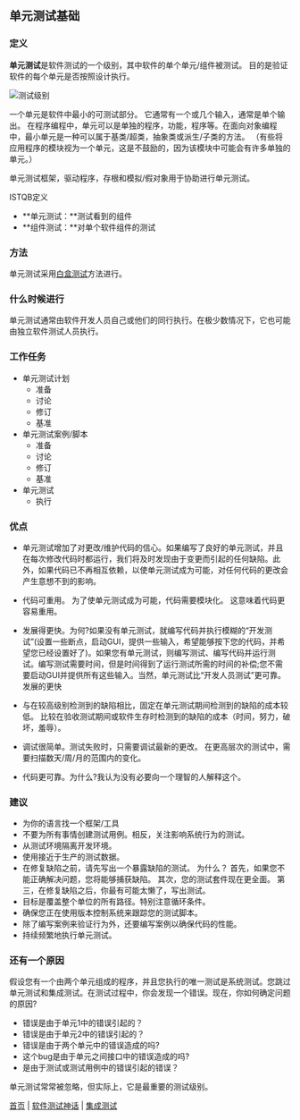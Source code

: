 ## 单元测试基础

### 定义

**单元测试**是软件测试的一个级别，其中软件的单个单元/组件被测试。 目的是验证软件的每个单元是否按照设计执行。

![测试级别](http://softwaretestingfundamentals.com/wp-content/uploads/2010/12/unittesting.jpg)

一个单元是软件中最小的可测试部分。 它通常有一个或几个输入，通常是单个输出。 在程序编程中，单元可以是单独的程序，功能，程序等。在面向对象编程中，最小单元是一种可以属于基类/超类，抽象类或派生/子类的方法。 （有些将应用程序的模块视为一个单元，这是不鼓励的，因为该模块中可能会有许多单独的单元。）

单元测试框架，驱动程序，存根和模拟/假对象用于协助进行单元测试。

ISTQB定义

* **单元测试：**测试看到的组件
* **组件测试：**对单个软件组件的测试

### 方法

单元测试采用[白盒测试](http://www.baidu.com)方法进行。

### 什么时候进行

单元测试通常由软件开发人员自己或他们的同行执行。在极少数情况下，它也可能由独立软件测试人员执行。

### 工作任务

* 单元测试计划
	- 准备
	- 讨论
	- 修订
	- 基准
* 单元测试案例/脚本
	- 准备
	- 讨论
	- 修订
	- 基准
* 单元测试
	- 执行
	
### 优点

* 单元测试增加了对更改/维护代码的信心。如果编写了良好的单元测试，并且在每次修改代码时都运行，我们将及时发现由于变更而引起的任何缺陷。此外，如果代码已不再相互依赖，以使单元测试成为可能，对任何代码的更改会产生意想不到的影响。

* 代码可重用。 为了使单元测试成为可能，代码需要模块化。 这意味着代码更容易重用。

* 发展得更快。为何?如果没有单元测试，就编写代码并执行模糊的“开发测试”(设置一些断点，启动GUI，提供一些输入，希望能够按下您的代码，并希望您已经设置好了)。如果您有单元测试，则编写测试、编写代码并运行测试。编写测试需要时间，但是时间得到了运行测试所需的时间的补偿;您不需要启动GUI并提供所有这些输入。当然，单元测试比“开发人员测试”更可靠。发展的更快

* 与在较高级别检测到的缺陷相比，固定在单元测试期间检测到的缺陷的成本较低。 比较在验收测试期间或软件生存时检测到的缺陷的成本（时间，努力，破坏，羞辱）。

* 调试很简单。测试失败时，只需要调试最新的更改。 在更高层次的测试中，需要扫描数天/周/月的范围内的变化。

* 代码更可靠。为什么?我认为没有必要向一个理智的人解释这个。

### 建议

* 为你的语言找一个框架/工具
* 不要为所有事情创建测试用例。相反，关注影响系统行为的测试。
* 从测试环境隔离开发环境。
* 使用接近于生产的测试数据。
* 在修复缺陷之前，请先写出一个暴露缺陷的测试。 为什么？ 首先，如果您不能正确解决问题，您将能够捕获缺陷。 其次，您的测试套件现在更全面。 第三，在修复缺陷之后，你最有可能太懒了，写出测试。
* 目标是覆盖整个单位的所有路径。特别注意循环条件。
* 确保您正在使用版本控制系统来跟踪您的测试脚本。
* 除了编写案例来验证行为外，还要编写案例以确保代码的性能。
* 持续频繁地执行单元测试。

### 还有一个原因

假设您有一个由两个单元组成的程序，并且您执行的唯一测试是系统测试。您跳过单元测试和集成测试。在测试过程中，你会发现一个错误。现在，你如何确定问题的原因?

* 错误是由于单元1中的错误引起的？
* 错误是由于单元2中的错误引起的？
* 错误是由于两个单元中的错误造成的吗?
* 这个bug是由于单元之间接口中的错误造成的吗?
* 是由于测试或测试用例中的错误引起的错误？

单元测试常常被忽略，但实际上，它是最重要的测试级别。

[首页](index.md)  |  [软件测试神话](软件测试神话.md)  |  [集成测试](集成测试.md) 
